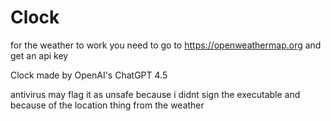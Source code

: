 # Clock
for the weather to work you need to go to https://openweathermap.org and get an api key

Clock made by OpenAI's ChatGPT 4.5

antivirus may flag it as unsafe because i didnt sign the executable and because of the location thing from the weather